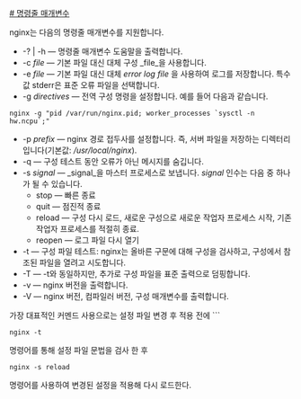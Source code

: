 
[# 명령줄 매개변수](https://nginxstore.com/docs/nginx/%eb%aa%85%eb%a0%b9%ec%a4%84-%eb%a7%a4%ea%b0%9c%eb%b3%80%ec%88%98/)

nginx는 다음의 명령줄 매개변수를 지원합니다.

- -? | -h — 명령줄 매개변수 도움말을 출력합니다.
- -c _file_ — 기본 파일 대신 대체 구성 \_file\_을 사용합니다.
- -e _file_ — 기본 파일 대신 대체 _error log file_ 을 사용하여 로그를 저장합니다. 특수 값 stderr은 표준 오류 파일을 선택합니다.
- -g _directives_ — 전역 구성 명령을 설정합니다. 예를 들어 다음과 같습니다.

```
nginx -g "pid /var/run/nginx.pid; worker_processes `sysctl -n hw.ncpu`;"
```

- -p _prefix_ — nginx 경로 접두사를 설정합니다. 즉, 서버 파일을 저장하는 디렉터리입니다(기본값: _/usr/local/nginx_).
- -q — 구성 테스트 동안 오류가 아닌 메시지를 숨깁니다.
- -s _signal_ — _signal_을 마스터 프로세스로 보냅니다. _signal_ 인수는 다음 중 하나가 될 수 있습니다.
    - stop — 빠른 종료
    - quit — 점진적 종료
    - reload — 구성 다시 로드, 새로운 구성으로 새로운 작업자 프로세스 시작, 기존 작업자 프로세스를 적절히 종료.
    - reopen — 로그 파일 다시 열기
- -t — 구성 파일 테스트: nginx는 올바른 구문에 대해 구성을 검사하고, 구성에서 참조된 파일을 열려고 시도합니다.
- -T — -t와 동일하지만, 추가로 구성 파일을 표준 출력으로 덤핑합니다.
- -v — nginx 버전을 출력합니다.
- -V — nginx 버전, 컴파일러 버전, 구성 매개변수를 출력합니다.


가장 대표적인 커멘드 사용으로는 설정 파일 변경 후 적용 전에 ```
``` nginx
nginx -t
```
명령어를 통해 설정 파일 문법을 검사 한 후
```nginx
nginx -s reload
```
명령어를 사용하여 변경된 설정을 적용해 다시 로드한다.
